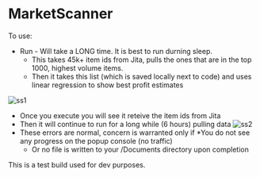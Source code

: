 # MarketScanner


To use:
* Run - Will take a LONG time. It is best to run durning sleep.
  - This takes 45k+ item ids from Jita, pulls the ones that are in the top 1000, highest volume items. 
  - Then it takes this list (which is saved locally next to code) and uses linear regression to show best profit estimates

![ss1](https://user-images.githubusercontent.com/30472756/222958625-972f57dd-7258-4324-b1e5-a32d849d600f.PNG)
  - Once you execute you will see it reteive the item ids from Jita
  - Then it will continue to run for a long while (6 hours) pulling data
 ![ss2](https://user-images.githubusercontent.com/30472756/222958670-b55123e3-c2e8-402c-a9ee-1bfaf539acb0.PNG)
  - These errors are normal, concern is warranted only if 
      *You do not see any progress on the popup console (no traffic) 
      * Or no file is written to your /Documents directory upon completion 


This is a test build used for dev purposes.
